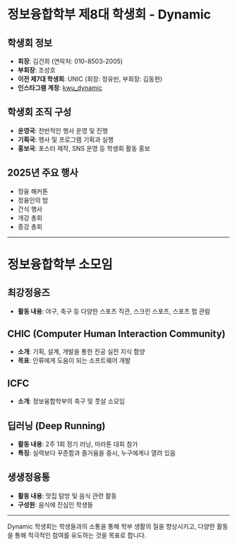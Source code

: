 # 정보융합학부 제8대 학생회 - Dynamic

## 학생회 정보
- **회장**: 김건희 (연락처: 010-8503-2005)
- **부회장**: 조성호
- **이전 제7대 학생회**: UNIC (회장: 정유빈, 부회장: 김동현)
- **인스타그램 계정**: [kwu_dynamic](https://instagram.com/kwu_dynamic)

## 학생회 조직 구성
- **운영국**: 전반적인 행사 운영 및 진행
- **기획국**: 행사 및 프로그램 기획과 실행
- **홍보국**: 포스터 제작, SNS 운영 등 학생회 활동 홍보

## 2025년 주요 행사
- 정융 해커톤
- 정융인의 밤
- 간식 행사
- 개강 총회
- 종강 총회

---

# 정보융합학부 소모임

## 최강정융즈
- **활동 내용**: 야구, 축구 등 다양한 스포츠 직관, 스크린 스포츠, 스포츠 펍 관람

## CHIC (Computer Human Interaction Community)
- **소개**: 기획, 설계, 개발을 통한 전공 실전 지식 함양
- **목표**: 인류에게 도움이 되는 소프트웨어 개발

## ICFC
- **소개**: 정보융합학부의 축구 및 풋살 소모임

## 딥러닝 (Deep Running)
- **활동 내용**: 2주 1회 정기 러닝, 마라톤 대회 참가
- **특징**: 실력보다 꾸준함과 즐거움을 중시, 누구에게나 열려 있음

## 생생정융통
- **활동 내용**: 맛집 탐방 및 음식 관련 활동
- **구성원**: 음식에 진심인 학생들

---

Dynamic 학생회는 학생들과의 소통을 통해 학부 생활의 질을 향상시키고, 다양한 활동을 통해 적극적인 참여를 유도하는 것을 목표로 합니다.
